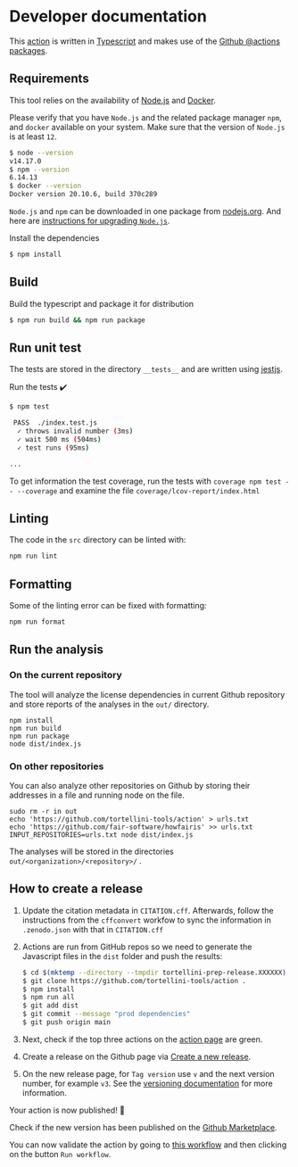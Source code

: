 # Developer documentation

This [action](https://docs.github.com/en/actions/creating-actions/creating-a-javascript-action) is written in 
[Typescript](https://www.typescriptlang.org) 
and makes use of the
[Github @actions packages](https://github.com/actions/toolkit/blob/master/README.md#packages).


## Requirements

This tool relies on the availability of [Node.js](https://nodejs.org/) and 
[Docker](https://docs.docker.com/get-docker/).

Please verify that you have `Node.js` and the related package manager `npm`, and `docker` available on your 
system. Make sure that the version of `Node.js` is at least `12`.

```bash
$ node --version
v14.17.0
$ npm --version
6.14.13
$ docker --version
Docker version 20.10.6, build 370c289
```

`Node.js` and `npm` can be downloaded in one package from [nodejs.org](https://nodejs.org/en/). And here are
[instructions for upgrading `Node.js`](https://phoenixnap.com/kb/update-node-js-version#ftoc-heading-3).

Install the dependencies
```bash
$ npm install
```


## Build

Build the typescript and package it for distribution
```bash
$ npm run build && npm run package
```


## Run unit test

The tests are stored in the directory `__tests__` and are written using 
[jestjs](https://jestjs.io/). 

Run the tests :heavy_check_mark:
```bash
$ npm test

 PASS  ./index.test.js
  ✓ throws invalid number (3ms)
  ✓ wait 500 ms (504ms)
  ✓ test runs (95ms)

...
```

To get information the test coverage, run the tests with 
`coverage npm test -- --coverage` and 
examine the file `coverage/lcov-report/index.html`

## Linting

The code in the `src` directory can be linted with:

```bash
npm run lint
```

## Formatting

Some of the linting error can be fixed with formatting:

```bash
npm run format
```


## Run the analysis

### On the current repository

The tool will analyze the license dependencies in current Github 
repository and store reports of the analyses in the `out/` 
directory.

```shell
npm install
npm run build
npm run package
node dist/index.js
```

### On other repositories

You can also analyze other repositories  on Github by storing their addresses in
a file and running node on the file.

```
sudo rm -r in out
echo 'https://github.com/tortellini-tools/action' > urls.txt
echo 'https://github.com/fair-software/howfairis' >> urls.txt
INPUT_REPOSITORIES=urls.txt node dist/index.js
```

The analyses will be stored in the directories 
`out/<organization>/<repository>/` .



## How to create a release

1. Update the citation metadata in `CITATION.cff`. Afterwards, follow the instructions from the `cffconvert` workfow to sync the information in `.zenodo.json` with that in `CITATION.cff`
1. Actions are run from GitHub repos so we need to generate the Javascript files in the `dist` folder and push the results:
    
    ```bash
    $ cd $(mktemp --directory --tmpdir tortellini-prep-release.XXXXXX)
    $ git clone https://github.com/tortellini-tools/action .
    $ npm install
    $ npm run all
    $ git add dist
    $ git commit --message "prod dependencies"
    $ git push origin main
    ```
1. Next, check if the top three actions on the [action page](https://github.com/tortellini-tools/action/actions?query=branch%3Amain+workflow%3Atortellini+event%3Apush) are green.
1. Create a release on the Github page via 
[Create a new release](https://github.com/tortellini-tools/action/releases/new).
1. On the new release page, for `Tag version` use `v` and the next version number, for example `v3`.
See the [versioning documentation](https://github.com/actions/toolkit/blob/master/docs/action-versioning.md)
for more information.

Your action is now published! :rocket:

Check if the new version has been published on the [Github Marketplace](https://github.com/marketplace/actions/tortellini-action).

You can now validate the action by going to 
[this workflow](https://github.com/tortellini-tools/action/actions/workflows/usage.yml)
and then clicking on the button `Run workflow`.
